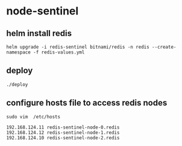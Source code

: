 # node-sentinel

## helm install redis

```console
helm upgrade -i redis-sentinel bitnami/redis -n redis --create-namespace -f redis-values.yml
```

## deploy

```console
./deploy
```

## configure hosts file to access redis nodes

```console
sudo vim  /etc/hosts

192.168.124.11 redis-sentinel-node-0.redis
192.168.124.12 redis-sentinel-node-1.redis
192.168.124.10 redis-sentinel-node-2.redis
```
